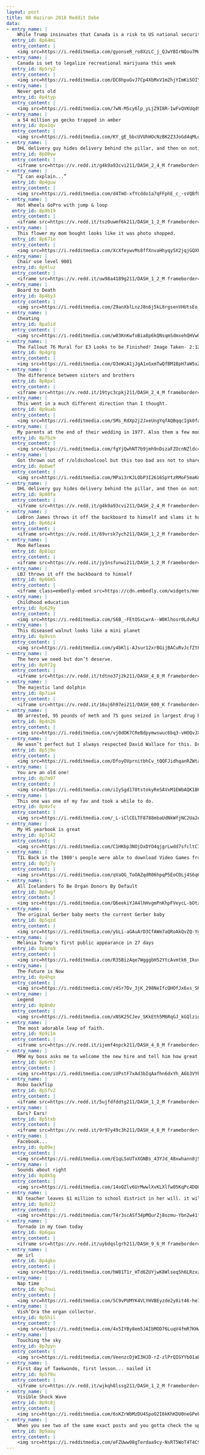 ```yaml
---
layout: post
title: 08 Haziran 2018 Reddit Debe
data:
- entry_name: |
    While Trump insinuates that Canada is a risk to US national security I raise this photo of Canadian Soldiers storming the beaches of Normandy along side us 74 years ago today 🍁
  entry_id: 8p64mi
  entry_content: |
    <img src=https://i.redditmedia.com/gyonseR_ro8XzLC_j_QJwYBIrNQou7Mq2_mQ4i5QDhg.jpg?s=3bcb44481ab725f65a2d7f1b6ed7b1ff frameborder=0>
- entry_name: |
    Canada is set to legalize recreational marijuana this week
  entry_id: 8p5ry2
  entry_content: |
    <img src=https://i.redditmedia.com/DC8hpuGvJ7Cp4XbMxV1mZhjYImKi5OIYQ9AG-k3GvsY.jpg?s=7347a4c84990318d14ec404bc7a3dc52 frameborder=0>
- entry_name: |
    Never gets old
  entry_id: 8p4typ
  entry_content: |
    <img src=https://i.redditmedia.com/7wN-M5cy6lp_yLjZ9I8R-1wFvQVKUqd9P5_igQ2qlXg.png?s=6374b0158592d0d4cf2069bf110d218d frameborder=0>
- entry_name: |
    a 54 million yo gecko trapped in amber
  entry_id: 8pa1qv
  entry_content: |
    <img src=https://i.redditmedia.com/KY_gE_bbcUVUhHOcNzBK2Z3JoGd4qMLqL8maJLFM45o.jpg?s=bdff4ecf28c4f0e05657270009c65f40 frameborder=0>
- entry_name: |
    DHL delivery guy hides delivery behind the pillar, and then on noticing the other package he decides to hide that too.
  entry_id: 8p80yw
  entry_content: |
    <iframe src=https://v.redd.it/g4k9a93cvi211/DASH_2_4_M frameborder=0></iframe>
- entry_name: |
    “I can explain...”
  entry_id: 8p4guw
  entry_content: |
    <img src=https://i.redditmedia.com/d4TmO-xfYcddo1a7qFFphE_c_-sVQBfO36SHMr90elw.jpg?s=f1138037a245b15d222a7817a204f257 frameborder=0>
- entry_name: |
    Hot Wheels GoPro with jump & loop
  entry_id: 8p9b19
  entry_content: |
    <iframe src=https://v.redd.it/tsz0uwmf6k211/DASH_1_2_M frameborder=0></iframe>
- entry_name: |
    This flower my mom bought looks like it was photo shopped.
  entry_id: 8p671e
  entry_content: |
    <img src=https://i.redditmedia.com/XcXfeywvMs8ffXnvaHhyqy5X2jqjGQXF0WQ_RhrsHdM.jpg?s=87ff4a9522b5cfeb3cc6d35ea219a12d frameborder=0>
- entry_name: |
    Chair use level 9001
  entry_id: 8p4luz
  entry_content: |
    <iframe src=https://v.redd.it/uw98a4189g211/DASH_1_2_M frameborder=0></iframe>
- entry_name: |
    Board to Death
  entry_id: 8p4by3
  entry_content: |
    <img src=https://i.redditmedia.com/Z9anXblLnzJ8n6j5kL8rgsenVHUtsEo_3dWnkhpx1hU.jpg?s=ebf839d287acabdcdf757b718614ff0a frameborder=0>
- entry_name: |
    Cheating
  entry_id: 8pa5id
  entry_content: |
    <img src=https://i.redditmedia.com/w03KnKwfoBia8p6kQNsqmSdmxehQHVw0WKIBJpb4m8k.jpg?s=2a68ce859e192c3e63eb1a51c66aa264 frameborder=0>
- entry_name: |
    The Fallout 76 Mural for E3 Looks to be Finished! Image Taken- 2:12PM(PST)
  entry_id: 8p4grg
  entry_content: |
    <img src=https://i.redditmedia.com/O3eWzA1jJgA1xGxmTwQfBM1BpH7aW5xZtvqGz7ljoH0.jpg?s=473a44cd3a62f3573a85b86e6fe06e1f frameborder=0>
- entry_name: |
    The difference between sisters and brothers
  entry_id: 8p8pxl
  entry_content: |
    <iframe src=https://v.redd.it/19tyc3cpkj211/DASH_2_4_M frameborder=0></iframe>
- entry_name: |
    This went in a much different direction than I thought.
  entry_id: 8p9uab
  entry_content: |
    <img src=https://i.redditmedia.com/5Ms_RdXp2j2JxeUngYqfAQBqqcIgk0fagWpJUAvGnhk.gif?fm=jpg&s=1a46664e3d1d038cb9983d6676d22bc0 frameborder=0>
- entry_name: |
    My parents at the end of their wedding in 1977. Also them a few months ago during their 40th year of being married.
  entry_id: 8p7bzm
  entry_content: |
    <img src=https://i.redditmedia.com/fgYjQwhNT7b9jmh9nDszaFZOcnNZldc4UNvvOQzqqs0.jpg?s=6d6d4d50178479fe28ed010b327a5c09 frameborder=0>
- entry_name: |
    Got thrown out of r/oldschoolcool but this too bad ass not to share again.
  entry_id: 8p6wef
  entry_content: |
    <img src=https://i.redditmedia.com/MPai3rKJLObP3I2616SpYtzRMoF5maKnMMvx6PoIIFY.jpg?s=6936a676f4d4869034258142a7f46c63 frameborder=0>
- entry_name: |
    DHL delivery guy hides delivery behind the pillar, and then on noticing the other package he decides to hide that too.
  entry_id: 8p80fa
  entry_content: |
    <iframe src=https://v.redd.it/g4k9a93cvi211/DASH_2_4_M frameborder=0></iframe>
- entry_name: |
    LeBron James throws it off the backboard to himself and slams it home.
  entry_id: 8p66z4
  entry_content: |
    <iframe src=https://v.redd.it/69vrsk7ych211/DASH_1_2_M frameborder=0></iframe>
- entry_name: |
    Mom Reflexes
  entry_id: 8p81qz
  entry_content: |
    <iframe src=https://v.redd.it/jy1nsfunwi211/DASH_1_2_M frameborder=0></iframe>
- entry_name: |
    LBJ throws it off the backboard to himself
  entry_id: 8p66m5
  entry_content: |
    <iframe class=embedly-embed src=https://cdn.embedly.com/widgets/media.html?src=https%3A%2F%2Fstreamable.com%2Fo%2Fpr1c7&url=https%3A%2F%2Fstreamable.com%2Fpr1c7&image=https%3A%2F%2Fcdn-b-east.streamable.com%2Fimage%2Fpr1c7.jpg%3Ftoken%3DgMQC8GBLjitkllnpl7MeOw%26expires%3D1528341350&key=522baf40bd3911e08d854040d3dc5c07&type=text%2Fhtml&schema=streamable width=600 height=338 scrolling=no frameborder=0 allowfullscreen></iframe>
- entry_name: |
    Childhood education
  entry_id: 8p629y
  entry_content: |
    <img src=https://i.redditmedia.com/S6B_-FEtOSxLwrA--W0Klhosr0LdvRLBpvPnl9YWSWs.jpg?s=8f37c70397763a23143334939b31ad31 frameborder=0>
- entry_name: |
    This diseased walnut looks like a mini planet
  entry_id: 8p9vsn
  entry_content: |
    <img src=https://i.redditmedia.com/y4bKli-AJsur12xrBGijBACuRvJcfZtPa6P84_fzE00.jpg?s=995d8a508c819dd938ee49fd77163d69 frameborder=0>
- entry_name: |
    The hero we need but don’t deserve.
  entry_id: 8p972g
  entry_content: |
    <iframe src=https://v.redd.it/tdtno37j2k211/DASH_4_8_M frameborder=0></iframe>
- entry_name: |
    The majestic land dolphin
  entry_id: 8p7ia4
  entry_content: |
    <iframe src=https://v.redd.it/16uj6h97ei211/DASH_600_K frameborder=0></iframe>
- entry_name: |
    80 arrested, 95 pounds of meth and 75 guns seized in largest drug bust in recent history- Seattle WA
  entry_id: 8p4n26
  entry_content: |
    <img src=https://i.redditmedia.com/vj0dOK7CReBdpymwswuc6bq3-vHOQvJXZoOD-AVnPn8.jpg?s=ad619ecf181d2a9435dcc86d1427c0a3 frameborder=0>
- entry_name: |
    He wasn’t perfect but I always respected David Wallace for this. Drove all the way to Scranton, auctioned off time at his vacation house, and he even bid on Phyllis’ hug. He didn’t have to do that, I think he just genuinely cares about his employees.
  entry_id: 8p5j9o
  entry_content: |
    <img src=https://i.redditmedia.com/DfoyOVprnitbhCv_tQQFJidhqanRZWtal1CIKfGXfgk.jpg?s=399a1d03ac2679012b7632ede8f71609 frameborder=0>
- entry_name: |
    You are an old one!
  entry_id: 8p7m97
  entry_content: |
    <img src=https://i.redditmedia.com/iIySgd178tstokyReSAVxM1EWbAQK1BFgF3jQDXQh5A.jpg?s=7719072de7f09a79634374f9eb89867f frameborder=0>
- entry_name: |
    This one was one of my fav and took a while to do.
  entry_id: 8p4vfv
  entry_content: |
    <img src=https://i.redditmedia.com/_L-iClCELTF8788mbaUdNkWfjNC2Ua2eOBW5cyd3nJw.jpg?s=1cb96665e489fec8fa28e8935f4c0f1f frameborder=0>
- entry_name: |
    My HS yearbook is great
  entry_id: 8p7142
  entry_content: |
    <img src=https://i.redditmedia.com/C1HKbp3NOjDxDYO4qjgrLwdd7sfcltC74fJpG3EjH5s.jpg?s=63a5d4086d7bf050986b3f3fc90cc463 frameborder=0>
- entry_name: |
    TIL Back in the 1980's people were able to download Video Games from a radio broadcast by recording the sounds onto a cassette tape that they could then play on their computers.
  entry_id: 8p7j7y
  entry_content: |
    <img src=https://i.redditmedia.com/qVaQG_ToOAZqdR06hpqP5EoCDLj4S6q6kx3qTPVVs3k.jpg?s=6804ca6042fddaeb419e5b130834080d frameborder=0>
- entry_name: |
    All Icelanders To Be Organ Donors By Default
  entry_id: 8p8wgf
  entry_content: |
    <img src=https://i.redditmedia.com/Q6eekiYJA4lhHvgmPnKhpFVeycL-bOtz6Gf42bYvyM4.jpg?s=04407437bfd8d21d59e767d84e567faf frameborder=0>
- entry_name: |
    The original Gerber baby meets the current Gerber baby
  entry_id: 8p5qzd
  entry_content: |
    <img src=https://i.redditmedia.com/ybLi-aGAuArD3CfAWm7aQRoAkQvZQ-YgSOQi_NW25ek.jpg?s=b1ce6a5c224b792631c139cf66a4493d frameborder=0>
- entry_name: |
    Melania Trump's first public appearance in 27 days
  entry_id: 8pbro9
  entry_content: |
    <img src=https://i.redditmedia.com/R35BizAqe7WgggbH52YtcAvmtk6_IkuvaMAxxtS4_f0.gif?fm=jpg&s=ae91ebab65a28f0d4509f561c4a8a57b frameborder=0>
- entry_name: |
    The Future is Now
  entry_id: 8p4hqx
  entry_content: |
    <img src=https://i.redditmedia.com/z4Sr7Dv_3jK_298NeIfcQHOfJx6xs_SRfP_S1lXkQhg.jpg?s=ad358916c9b6bf5172cbbf90eea600e7 frameborder=0>
- entry_name: |
    Legend
  entry_id: 8p8n0z
  entry_content: |
    <img src=https://i.redditmedia.com/xNSK25CJev_SKkEth5M6RqGJ_kGQlziqjxkYYQQ-eXs.jpg?s=24f2f1708e3e7fc87254d52e7092f230 frameborder=0>
- entry_name: |
    The most adorable leap of faith.
  entry_id: 8p9i1m
  entry_content: |
    <iframe src=https://v.redd.it/ijemf4npck211/DASH_4_8_M frameborder=0></iframe>
- entry_name: |
    MRW my boss asks me to welcome the new hire and tell him how great it is here
  entry_id: 8p6rh7
  entry_content: |
    <img src=https://i.redditmedia.com/iUPstF7xAd3bIqAafhn6dxYh_A6b3VYPoRJV9lXPsZ4.gif?fm=jpg&s=7b318f32eb8edd5cbd0e622284ff0289 frameborder=0>
- entry_name: |
    Robo backflip
  entry_id: 8p5fv2
  entry_content: |
    <iframe src=https://v.redd.it/5ujfdfddtg211/DASH_1_2_M frameborder=0></iframe>
- entry_name: |
    Ears? Ears!
  entry_id: 8p5txb
  entry_content: |
    <iframe src=https://v.redd.it/9r97y49c3h211/DASH_4_8_M frameborder=0></iframe>
- entry_name: |
    Facebook...
  entry_id: 8p89ej
  entry_content: |
    <img src=https://i.redditmedia.com/E1qLSoUTxXGNBs_43YJd_48xwhann8jSkfRYeTu9Sms.png?s=1e162c5fba2e6b57c6a13929ec51273d frameborder=0>
- entry_name: |
    Sounds about right
  entry_id: 8p8k5g
  entry_content: |
    <img src=https://i.redditmedia.com/14oQZlv6UrMwwlXvKLXlfw05KqPc4DQCgQ0iqKXaWCQ.jpg?s=eb5bdc2ad095ecc76aba806e46628ada frameborder=0>
- entry_name: |
    NJ teacher leaves $1 million to school district in her will. it will be used on scholarships for special-Education students
  entry_id: 8p9z22
  entry_content: |
    <img src=https://i.redditmedia.com/T4r3scASf34pMQurZj8ozmu-Ybn2w41fqSCA3sMLnPA.jpg?s=16173b072cf14c783c214b40f9a1fcae frameborder=0>
- entry_name: |
    Tornado in my town today
  entry_id: 8p6qav
  entry_content: |
    <iframe src=https://v.redd.it/uybdqslgrh211/DASH_9_6_M frameborder=0></iframe>
- entry_name: |
    me irl
  entry_id: 8p4gko
  entry_content: |
    <img src=https://i.redditmedia.com/hW81T1r_HTd6ZUYjwK8Wlseq5h6LRzxzcHvcLvpDssc.png?s=b8f92de55826f90806feee4d9d41b766 frameborder=0>
- entry_name: |
    Nap time
  entry_id: 8p7nui
  entry_content: |
    <img src=https://i.redditmedia.com/5C9vPUMYK4VLYHVBEyzde2y8it46-he7Ia9INL1hAAY.gif?fm=jpg&s=90256b2fd0bb67fef6784a280dec4193 frameborder=0>
- entry_name: |
    Vish’Ora the organ collector.
  entry_id: 8p5hil
  entry_content: |
    <img src=https://i.redditmedia.com/4x5IYBy8em5JAIbMOD76LuqV4fmR7KHw8ITqU555o44.jpg?s=a730f015b141f6de5665131ac40e3d2a frameborder=0>
- entry_name: |
    Touching the sky
  entry_id: 8p7pyn
  entry_content: |
    <img src=https://i.redditmedia.com/VeenzcDjWI3HJD-rZ-zlPrQIGYYbO1aBlpq6fref5yA.jpg?s=30f9815e8e3189c69b0fa5bac69daf85 frameborder=0>
- entry_name: |
    First day of Taekwondo, first lesson... nailed it
  entry_id: 8p5f0u
  entry_content: |
    <iframe src=https://v.redd.it/wjkqh8lssg211/DASH_1_2_M frameborder=0></iframe>
- entry_name: |
    Visible Shock Wave
  entry_id: 8p9c8j
  entry_content: |
    <img src=https://i.redditmedia.com/6sKZrWbMzDU4SpoO2I6kKhKDU0neGPeFeTyJckuT-R4.jpg?s=b02877c839db1f704f258201f78c2900 frameborder=0>
- entry_name: |
    When you see two of the same exact posts and you gotta check the upload times to figure out which one to downvote.
  entry_id: 8p9aay
  entry_content: |
    <img src=https://i.redditmedia.com/eFZUww08gTerdaa9cy-NsRT5WoT4T4CSbdNhCyZb-28.jpg?s=73e4f745969586cc91b8217c99cb95fc frameborder=0>
---
```

